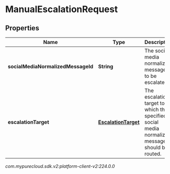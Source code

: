 # ManualEscalationRequest


## Properties

| Name | Type | Description | Notes |
| ------------ | ------------- | ------------- | ------------- |
| **socialMediaNormalizedMessageId** | **String** | The social media normalized message ID to be escalated. |  |
| **escalationTarget** | [**EscalationTarget**](EscalationTarget) | The escalation target to which the specified social media normalized message should be routed. |  [optional] |




_com.mypurecloud.sdk.v2:platform-client-v2:224.0.0_
